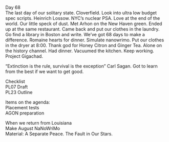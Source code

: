 Day 68  
The last day of our solitary state. Cloverfield. Look into ultra low budget spec scripts. Heinrich Lossow. NYC’s nuclear PSA. Love at the end of the world. Our little speck of dust. Met Arhon on the New Haven green. Ended up at the same restaurant. Came back and put our clothes in the laundry. Go find a library in Boston and write. We’ve got 68 days to make a difference. Romaine hearts for dinner. Simulate nanowrimo. Put our clothes in the dryer at 8:00. Thank god for Honey Citron and Ginger Tea. Alone on the history channel. Had dinner. Vacuumed the kitchen. Keep working. Project Gigachad.

“Extinction is the rule, survival is the exception” Carl Sagan. Got to learn from the best if we want to get good.

Checklist  
PL07 Draft  
PL23 Outline

Items on the agenda:  
Placement tests  
AGON preparation

When we return from Louisiana  
Make August NaNoWriMo   
Material: A Separate Peace. The Fault in Our Stars.
